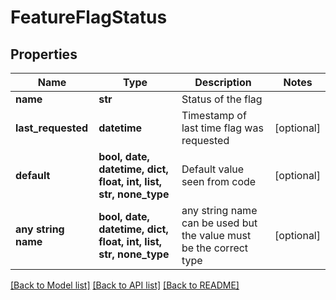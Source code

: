 # FeatureFlagStatus


## Properties
Name | Type | Description | Notes
------------ | ------------- | ------------- | -------------
**name** | **str** | Status of the flag | 
**last_requested** | **datetime** | Timestamp of last time flag was requested | [optional] 
**default** | **bool, date, datetime, dict, float, int, list, str, none_type** | Default value seen from code | [optional] 
**any string name** | **bool, date, datetime, dict, float, int, list, str, none_type** | any string name can be used but the value must be the correct type | [optional]

[[Back to Model list]](../README.md#documentation-for-models) [[Back to API list]](../README.md#documentation-for-api-endpoints) [[Back to README]](../README.md)



